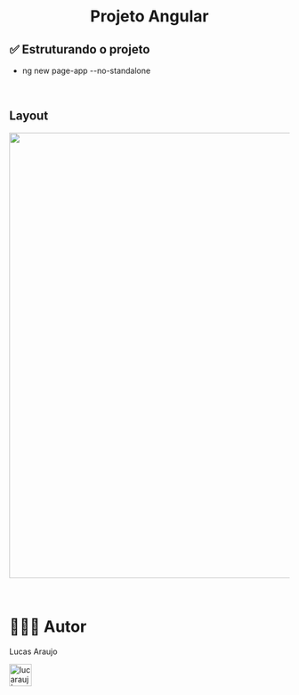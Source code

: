 <h1 align="center">Projeto Angular</h1>

## ✅ Estruturando o projeto

- ng new page-app --no-standalone


<br>

## Layout

<p align="left"><img width="800px" src="" /></p>

<br>

# 👨🏼‍🎓 Autor

Lucas Araujo

<a href="https://www.linkedin.com/in/lucarauj"><img alt="lucarauj | LinkdeIN" width="40px" src="https://user-images.githubusercontent.com/43545812/144035037-0f415fc7-9f96-4517-a370-ccc6e78a714b.png" /></a>
